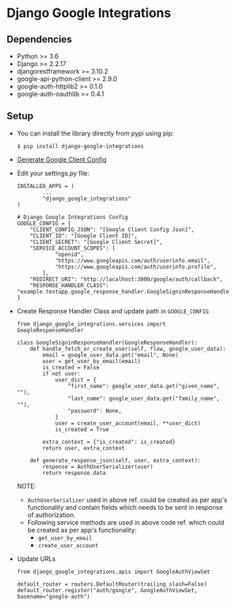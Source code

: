 # Django Google Integrations

## Dependencies

- Python >= 3.6
- Django >= 2.2.17
- djangorestframework >= 3.10.2
- google-api-python-client >= 2.9.0
- google-auth-httplib2 >= 0.1.0
- google-auth-oauthlib >= 0.4.1

## Setup

- You can install the library directly from pypi using pip:

    ```
    $ pip install django-google-integrations
    ```

- [Generate Google Client Config](https://cloud.google.com/docs/authentication/end-user#creating_your_client_credentials)

- Edit your settings.py file:

    ```
    INSTALLED_APPS = (
            ...
            "django_google_integrations"
    )

    # Django Google Integrations Config
    GOOGLE_CONFIG = {
        "CLIENT_CONFIG_JSON": "[Google Client Config Json]",
        "CLIENT_ID": "[Google Client ID]",
        "CLIENT_SECRET": "[Google Client Secret]",
        "SERVICE_ACCOUNT_SCOPES": [
                "openid",
                "https://www.googleapis.com/auth/userinfo.email",
                "https://www.googleapis.com/auth/userinfo.profile",
            ],
        "REDIRECT_URI": "http://localhost:3000/google/auth/callback",
        "RESPONSE_HANDLER_CLASS": "example.testapp.google_response_handler.GoogleSigninResponseHandler",
    }
    ```

- Create Response Handler Class and update path in `GOOGLE_CONFIG`

    ```
    from django_google_integrations.services import GoogleResponseHandler

    class GoogleSigninResponseHandler(GoogleResponseHandler):
        def handle_fetch_or_create_user(self, flow, google_user_data):
            email = google_user_data.get("email", None)
            user = get_user_by_email(email)
            is_created = False
            if not user:
                user_dict = {
                    "first_name": google_user_data.get("given_name", ""),
                    "last_name": google_user_data.get("family_name", ""),
                    "password": None,
                }
                user = create_user_account(email, **user_dict)
                is_created = True

            extra_context = {"is_created": is_created}
            return user, extra_context

        def generate_response_json(self, user, extra_context):
            response = AuthUserSerializer(user)
            return response.data
    ```

    NOTE:

    - `AuthUserSerializer` used in above ref. could be created as per app's functionality and contain fields which needs to be sent in response of authorization.
    - Following service methods are used in above code ref. which could be created as per app's functionality:
        - `get_user_by_email`
        - `create_user_account`

- Update URLs

    ```
    from django_google_integrations.apis import GoogleAuthViewSet

    default_router = routers.DefaultRouter(trailing_slash=False)
    default_router.register("auth/google", GoogleAuthViewSet, basename="google-auth")
    ```

